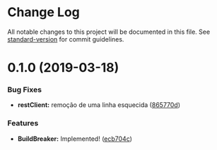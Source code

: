 # Change Log

All notable changes to this project will be documented in this file. See [standard-version](https://github.com/conventional-changelog/standard-version) for commit guidelines.

<a name="0.1.0"></a>
# 0.1.0 (2019-03-18)


### Bug Fixes

* **restClient:** remoção de uma linha esquecida ([865770d](https://github.com/NaturesProphet/sonarqube-build-breaker/commit/865770d))


### Features

* **BuildBreaker:** Implemented! ([ecb704c](https://github.com/NaturesProphet/sonarqube-build-breaker/commit/ecb704c))
